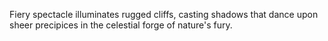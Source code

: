Fiery spectacle illuminates rugged cliffs, casting shadows that dance upon sheer precipices in the celestial forge of nature's fury.